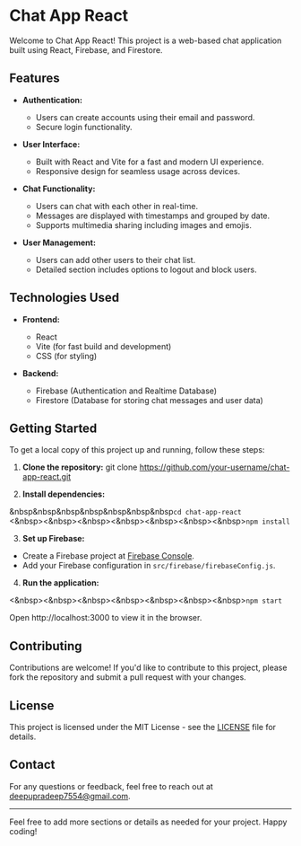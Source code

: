 # Chat App React

Welcome to Chat App React! This project is a web-based chat application built using React, Firebase, and Firestore.

## Features

- **Authentication:**
  - Users can create accounts using their email and password.
  - Secure login functionality.

- **User Interface:**
  - Built with React and Vite for a fast and modern UI experience.
  - Responsive design for seamless usage across devices.

- **Chat Functionality:**
  - Users can chat with each other in real-time.
  - Messages are displayed with timestamps and grouped by date.
  - Supports multimedia sharing including images and emojis.

- **User Management:**
  - Users can add other users to their chat list.
  - Detailed section includes options to logout and block users.

## Technologies Used

- **Frontend:**
  - React
  - Vite (for fast build and development)
  - CSS (for styling)

- **Backend:**
  - Firebase (Authentication and Realtime Database)
  - Firestore (Database for storing chat messages and user data)

## Getting Started

To get a local copy of this project up and running, follow these steps:

1. **Clone the repository:**
 git clone https://github.com/your-username/chat-app-react.git


2. **Install dependencies:**

&nbsp&nbsp&nbsp&nbsp&nbsp&nbsp&nbsp`cd chat-app-react` <br/>
<&nbsp><&nbsp><&nbsp><&nbsp><&nbsp><&nbsp><&nbsp>`npm install`


3. **Set up Firebase:**
- Create a Firebase project at [Firebase Console](https://console.firebase.google.com/).
- Add your Firebase configuration in `src/firebase/firebaseConfig.js`.

4. **Run the application:**

<&nbsp><&nbsp><&nbsp><&nbsp><&nbsp><&nbsp><&nbsp>`npm start` <br/>

Open http://localhost:3000 to view it in the browser.

## Contributing

Contributions are welcome! If you'd like to contribute to this project, please fork the repository and submit a pull request with your changes.

## License

This project is licensed under the MIT License - see the [LICENSE](LICENSE) file for details.

## Contact

For any questions or feedback, feel free to reach out at deepupradeep7554@gmail.com.

---

Feel free to add more sections or details as needed for your project. Happy coding!
